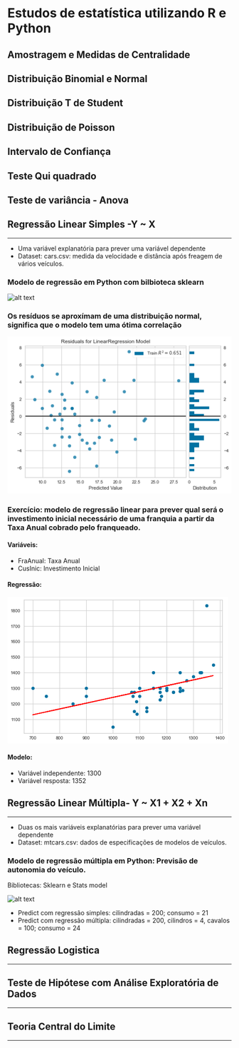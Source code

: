 # Estudos de estatística utilizando R e Python 

## Amostragem e Medidas de Centralidade
## Distribuição Binomial e Normal
## Distribuição T de Student
## Distribuição de Poisson
## Intervalo de Confiança
## Teste Qui quadrado
## Teste de variância - Anova
## Regressão Linear Simples -Y ~ X
---
* Uma variável explanatória para prever uma variável dependente
* Dataset: cars.csv: medida da velocidade e distância após freagem de vários veículos.

### Modelo de regressão em Python com bilbioteca sklearn

![alt text](https://github.com/emariot/Estatistica_com_R_e_Python/blob/main/Python/img/Regress%C3%A3o_linear_simples.png)

### Os resíduos se aproxímam de uma distribuição normal, significa que o modelo tem uma ótima correlação 

![alt text](https://github.com/emariot/Estatistica_com_R_e_Python/blob/main/Python/img/Regress%C3%A3o_linear_simples_res%C3%ADduos.png)

### Exercício: modelo de regressão linear para prever qual será o investimento inicial necessário de uma franquia a partir da Taxa Anual cobrado pelo franqueado.

#### Variáveis: 
* FraAnual: Taxa Anual
* CusInic: Investimento Inicial

#### Regressão: 
![alt text](https://github.com/emariot/Estatistica_com_R_e_Python/blob/main/Python/img/franquia.png)

#### Modelo:
* Variável independente: 1300
* Variável resposta: 1352 

## Regressão Linear Múltipla- Y ~ X1 + X2 + Xn
---
* Duas os mais variáveis explanatórias para prever uma variável dependente
* Dataset: mtcars.csv: dados de especificações de modelos de veículos.

### Modelo de regressão múltipla em Python: Previsão de autonomia do veículo. 
Bibliotecas: Sklearn e Stats model

![alt text](https://github.com/emariot/Estatistica_com_R_e_Python/blob/main/Python/img/Regress%C3%A3o_linear_multipla.png)

* Predict com regressão simples: cilindradas = 200; consumo = 21
* Predict com regressão múltipla: cilindradas = 200, cilindros = 4, cavalos = 100; consumo = 24

## Regressão Logistica
---
## Teste de Hipótese com Análise Exploratória de Dados
---
## Teoria Central do Limite
---
